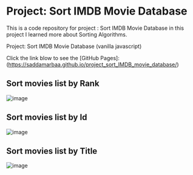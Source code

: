 # Project: Sort IMDB Movie Database
This is a code repository for project : Sort IMDB Movie Database in this project I learned more about Sorting Algorithms. 

Project: Sort IMDB Movie Database (vanilla javascript)

Click the link blow to see the [GitHub Pages]: (https://saddamarbaa.github.io/project_sort_IMDB_movie_database/)


## Sort movies list by Rank

![image](https://user-images.githubusercontent.com/51326421/101243892-beded100-3735-11eb-938e-ec97680c3c50.png)


## Sort movies list by Id

![image](https://user-images.githubusercontent.com/51326421/101243816-4d9f1e00-3735-11eb-855d-cc2a4667154b.png)



## Sort movies list by Title


![image](https://user-images.githubusercontent.com/51326421/101243731-c5207d80-3734-11eb-8172-578108336505.png)


